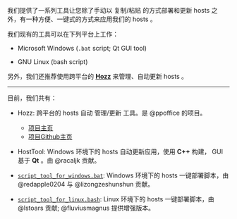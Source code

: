我们提供了一系列工具让您除了手动以 复制/粘贴 的方式部署和更新 hosts 之外，有一种方便、一键式的方式来应用我们的 hosts 。

我们现有的工具可以在下列平台上工作：

- Microsoft Windows (`.bat` script; Qt GUI tool)

- GNU Linux (bash script)

另外，我们还推荐使用跨平台的 [**Hozz**](http://ppoffice.github.io/Hozz) 来管理、自动更新 hosts 。

-----------------------------------

目前，我们共有：

- Hozz: 跨平台的 hosts 自动 管理/更新 工具。是 @ppoffice 的项目。

    - [项目主页](http://ppoffice.github.io/Hozz)
    - [项目Github主页](https://github.com/ppoffice/Hozz)

- HostTool: Windows 环境下的 hosts 自动更新应用，使用 **C++** 构建， GUI 基于 **Qt** 。由 @racaljk 贡献。

- [`script_tool_for_windows.bat`](scripts/script_tool_for_windows.bat): Windows 环境下的 hosts 一键部署脚本，由 @redapple0204 与 @lizongzeshunshun 贡献。

- [`script_tool_for_linux.bash`](scripts/script_tool_for_linux.sh): Linux 环境下的 hosts 一键部署脚本，由 @lstoars 贡献; @fluviusmagnus 提供增强版本。
